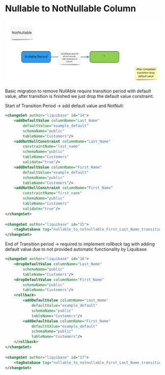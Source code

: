 # Nullable to NotNullable Column

![](../DocImages/NotNullable.jpg)

Basic migration to remove NullAble require transition period with default value, after transition is finished we just drop the default value constraint.

Start of Transition Period → add default value and NotNull:

```xml
<changeSet author="liquibase" id="14">
    <addDefaultValue columnName="Last_Name"
        defaultValue="example_default"
        schemaName="public"
        tableName="Customers"/>
    <addNotNullConstraint columnName="Last_Name"
        constraintName="last_name"
        schemaName="public"
        tableName="Customers"
        validate="true"/>        
    <addDefaultValue columnName="First_Name"
        defaultValue="example_default"
        schemaName="public"
        tableName="Customers"/>
    <addNotNullConstraint columnName="First_Name"
        constraintName="first_name"
        schemaName="public"
        tableName="Customers"
        validate="true"/>  
</changeSet>

<changeSet author="liquibase" id="15">
    <tagDatabase tag="nullable_to_notnullable_First_Last_Name_transition_start"/>
</changeSet>
```

End of Transition period → required to implement *rollback* tag with adding default value due to not provided automatic functionality by Liquibase

```xml
<changeSet author="liquibase" id="16">
    <dropDefaultValue columnName="Last_Name"
        schemaName="public"
        tableName="Customers"/>
    <dropDefaultValue columnName="First_Name"
        schemaName="public"
        tableName="Customers"/>
    <rollback>
        <addDefaultValue columnName="Last_Name"
            defaultValue="example_default"
            schemaName="public"
            tableName="Customers"/>
        <addDefaultValue columnName="First_Name"
            defaultValue="example_default"
            schemaName="public"
            tableName="Customers"/>
    </rollback>    
</changeSet>

<changeSet author="liquibase" id="17">
    <tagDatabase tag="nullable_to_notnullable_First_Last_Name_transition_end"/>
</changeSet>
```
